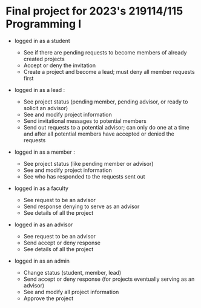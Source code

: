 # Final project for 2023's 219114/115 Programming I
* logged in as a student 
  - See if there are pending requests to become members of already created projects
  - Accept or deny the invitation
  - Create a project and become a lead; must deny all member requests first
* logged in as a lead :
  - See project status (pending member, pending advisor, or ready to solicit an advisor)
  - See and modify project information
  - Send invitational messages to potential members
  - Send out requests to a potential advisor; can only do one at a time and after all potential members have accepted or denied the requests
* logged in as a member :
  - See project status (like pending member or advisor)
  - See and modify project information
  - See who has responded to the requests sent out
* logged in as a faculty
  - See request to be an advisor
  - Send response denying to serve as an advisor
  - See details of all the project
* logged in as an advisor
  - See request to be an advisor
  - Send accept or deny response
  - See details of all the project
* logged in as an admin

  - Change status (student, member, lead)
  - Send accept or deny response (for projects eventually serving as an advisor)
  - See and modify all project information
  - Approve the project
